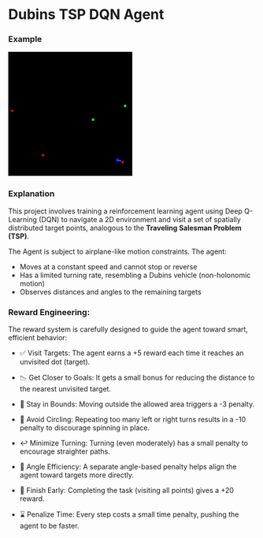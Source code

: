 
# Dubins TSP DQN Agent

### Example

[//]: # (![]&#40;README_assets/inference_play.gif&#41;)
<img src="README_assets/inference_play.gif" alt="Inference Demo" width="50%"/>

### Explanation 

This project involves training a reinforcement learning agent using Deep Q-Learning (DQN) to navigate 
a 2D environment and visit a set of spatially distributed target points, 
analogous to the **Traveling Salesman Problem (TSP)**.

The Agent is subject to airplane-like motion constraints.
The agent:

- Moves at a constant speed and cannot stop or reverse
- Has a limited turning rate, resembling a Dubins vehicle (non-holonomic motion) 
- Observes distances and angles to the remaining targets

### Reward Engineering:

The reward system is carefully designed to guide the agent toward smart, efficient behavior:

- ✅ Visit Targets: The agent earns a +5 reward each time it reaches an unvisited dot (target).

- 📉 Get Closer to Goals: It gets a small bonus for reducing the distance to the nearest unvisited target.

- 🚫 Stay in Bounds: Moving outside the allowed area triggers a -3 penalty.

- 🔄 Avoid Circling: Repeating too many left or right turns results in a -10 penalty to discourage spinning in place.

- ↩️ Minimize Turning: Turning (even moderately) has a small penalty to encourage straighter paths.

- 🎯 Angle Efficiency: A separate angle-based penalty helps align the agent toward targets more directly.

- 🏁 Finish Early: Completing the task (visiting all points) gives a +20 reward.

- ⌛ Penalize Time: Every step costs a small time penalty, pushing the agent to be faster.



